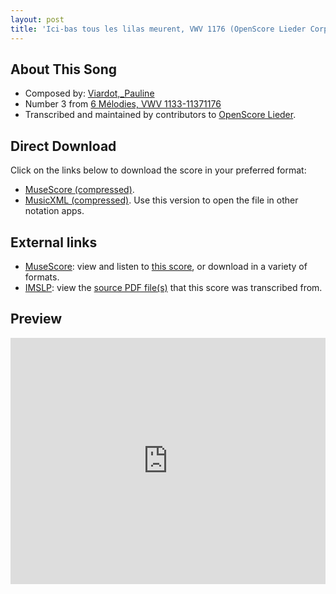 ```yaml
---
layout: post
title: 'Ici-bas tous les lilas meurent, VWV 1176 (OpenScore Lieder Corpus)'
---
```


## About This Song

- Composed by: [Viardot,_Pauline](https://fourscoreandmore.org/openscore/lieder/Viardot,_Pauline)
- Number 3 from [6 Mélodies, VWV 1133-11371176](https://fourscoreandmore.org/openscore/lieder/Viardot,_Pauline/6_Mélodies,_VWV_1133-11371176)
- Transcribed and maintained by contributors to [OpenScore Lieder].

[OpenScore Lieder]: https://musescore.com/openscore-lieder-corpus

## Direct Download

Click on the links below to download the score in your preferred format:
- [MuseScore (compressed)](https://github.com/openscore/lieder/blob/main/scores/Viardot,_Pauline/6_Mélodies,_VWV_1133-11371176/3_Ici-bas_tous_les_lilas_meurent,_VWV_1176/lc5979580.mscz?raw=true).
- [MusicXML (compressed)](https://github.com/openscore/lieder/blob/main/scores/Viardot,_Pauline/6_Mélodies,_VWV_1133-11371176/3_Ici-bas_tous_les_lilas_meurent,_VWV_1176/lc5979580.mxl?raw=true). Use this version to open the file in other notation apps.

## External links

- [MuseScore]: view and listen to [this score][MuseScore], or download in a variety of formats.
- [IMSLP]: view the [source PDF file(s)][IMSLP] that this score was transcribed from.

[MuseScore]: https://musescore.com/score/5979580
[IMSLP]: https://imslp.org/wiki/Special:ReverseLookup/580410

## Preview

<iframe width="100%" height="394" src="https://musescore.com/openscore-lieder-corpus/scores/5979580/embed" frameborder="0" allowfullscreen allow="autoplay; fullscreen"></iframe>
